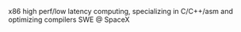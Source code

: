 x86 high perf/low latency computing, specializing in C/C++/asm and optimizing compilers
SWE @ SpaceX


<!---
kairanaquazi/kairanaquazi is a ✨ special ✨ repository because its `README.md` (this file) appears on your GitHub profile.
You can click the Preview link to take a look at your changes.
--->
